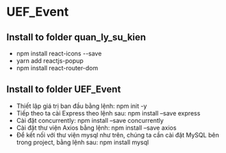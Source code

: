 # UEF_Event
## Install to folder quan_ly_su_kien

- npm install react-icons --save
- yarn add reactjs-popup
 - npm install react-router-dom

## Install to folder UEF_Event
- Thiết lập giá trị ban đầu bằng lệnh:
npm init -y
- Tiếp theo ta cài Express theo lệnh sau:
npm install –save express
- Cài đặt concurrently:
npm install –save concurrently
- Cài đặt thư viện Axios bằng lệnh:
npm install –save axios
- Để kết nối với thư viện mysql như trên, chúng ta cần cài đặt MySQL bên trong project, bằng lệnh sau:
npm install mysql
